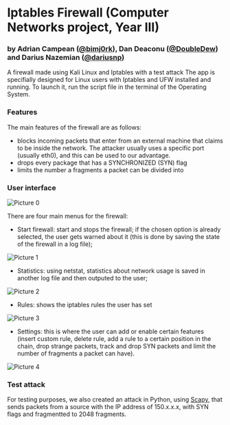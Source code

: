 # Iptables Firewall (Computer Networks project, Year III)
### by Adrian Campean ([@bimj0rk](https://github.com/bimj0rk)), Dan Deaconu ([@DoubleDew](https://github.com/DoubleDew)) and Darius Nazemian ([@dariusnp](https://github.com/dariusnp))
A firewall made using Kali Linux and Iptables with a test attack
The app is specifially designed for Linux users with Iptables and UFW installed and running. To launch it, run the script file in the terminal of the Operating System. 

### Features
The main features of the firewall are as follows:
  * blocks incoming packets that enter from an external machine that claims to be inside the network. The attacker usually uses a specific port (usually eth0), and this can be used to our advantage.
  * drops every package that has a SYNCHRONIZED (SYN) flag
  * limits the number a fragments a packet can be divided into

### User interface
![Picture 0](https://github.com/bimj0rk/IptablesFirewall/assets/37622282/70ce0750-a89e-4bd8-9267-154fdfb60e30)

There are four main menus for the firewall:
 * Start firewall: start and stops the firewall; if the chosen option is already selected, the user gets warned about it (this is done by saving the state of the firewall in a log file);

![Picture 1](https://github.com/bimj0rk/IptablesFirewall/assets/37622282/b2889cfc-4bd9-48c1-94e5-d85f24f3016b)
 * Statistics: using netstat, statistics about network usage is saved in another log file and then outputed to the user;

![Picture 2](https://github.com/bimj0rk/IptablesFirewall/assets/37622282/6fc3dc6d-985d-41f0-9bb1-ca5fed59725b)
 * Rules: shows the iptables rules the user has set

![Picture 3](https://github.com/bimj0rk/IptablesFirewall/assets/37622282/52ab46d0-c4b0-4466-b42c-18568906ebb5)
 * Settings: this is where the user can add or enable certain features (insert custom rule, delete rule, add a rule to a certain position in the chain, drop strange packets, track and drop SYN packets and limit the number of fragments a packet can have).

![Picture 4](https://github.com/bimj0rk/IptablesFirewall/assets/37622282/438cc01f-3079-4bec-b6a6-016c6ee18803)

### Test attack
For testing purposes, we also created an attack in Python, using [Scapy](https://scapy.net/), that sends packets from a source with the IP address of 150.x.x.x, with SYN flags and fragmentted to 2048 fragments.

